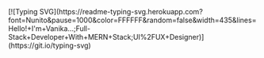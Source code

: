 <div class="header" align="left">
    [![Typing SVG](https://readme-typing-svg.herokuapp.com?font=Nunito&pause=1000&color=FFFFFF&random=false&width=435&lines=Hello!+I'm+Vanika...;Full-Stack+Developer+With+MERN+Stack;UI%2FUX+Designer)](https://git.io/typing-svg)
    <img src="https://lanyard.cnrad.dev/api/991312753279127652" alt="">
</div>
